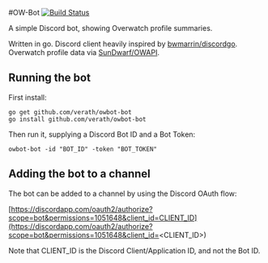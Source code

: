 #OW-Bot 
[![Build Status](https://travis-ci.org/verath/owbot-bot.svg?branch=master)](https://travis-ci.org/verath/owbot-bot)

A simple Discord bot, showing Overwatch profile summaries.

Written in go. Discord client heavily inspired by [bwmarrin/discordgo](https://github.com/bwmarrin/discordgo).
Overwatch profile data via [SunDwarf/OWAPI](https://github.com/SunDwarf/OWAPI).

## Running the bot
First install:

```
go get github.com/verath/owbot-bot
go install github.com/verath/owbot-bot
```

Then run it, supplying a Discord Bot ID and a Bot Token:

```
owbot-bot -id "BOT_ID" -token "BOT_TOKEN"
```

## Adding the bot to a channel
The bot can be added to a channel by using the Discord OAuth flow:

[https://discordapp.com/oauth2/authorize?scope=bot&permissions=1051648&client_id=CLIENT_ID](https://discordapp.com/oauth2/authorize?scope=bot&permissions=1051648&client_id=<CLIENT_ID>)

Note that CLIENT_ID is the Discord Client/Application ID, and not the Bot ID.
